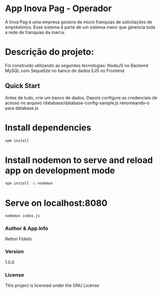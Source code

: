 # App Inova Pag - Operador
A Iniva Pag é uma empresa gestora de micro franquias de solicitações de empréstimos.
Esse sistema é parte de um sistema maior que gerencia toda a rede de franquias da marca.

# Descrição do projeto:
Foi construído utilizando as seguintes tecnologias:
NodeJS no Backend
MySQL com Sequelize no banco de dados
EJS no Frontend
## Quick Start
Antes de tudo, crie um banco de dados. 
Depois configure as credenciais de acesso no arquivo /database/database-config-sample.js renomeando-o para database.js

# Install dependencies
```bash
npm install
```
# Install nodemon to serve and reload app on development mode
```bash
npm install -G nodemon
```

# Serve on localhost:8080
```bash
nodemon index.js
```
### Author & App Info

Relton Fidelis

### Version

1.0.0

### License

This project is licensed under the GNU License
